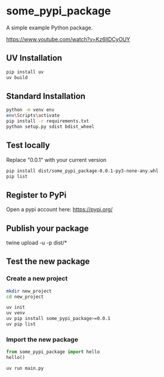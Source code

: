 # some_pypi_package

A simple example Python package.

https://www.youtube.com/watch?v=Kz6IlDCyOUY

## UV Installation

```bash
pip install uv
uv build
```

## Standard Installation

```bash
python -m venv env
env\Scripts\activate
pip install -r requirements.txt
python setup.py sdist bdist_wheel
```

## Test locally
Replace "0.0.1" with your current version

```bash
pip install dist/some_pypi_package-0.0.1-py3-none-any.whl
pip list
```

## Register to PyPi
Open a pypi account here: https://pypi.org/

## Publish your package
twine upload -u <username> -p <password> dist/*

## Test the new package 
### Create a new project

```bash
mkdir new_project
cd new_project

uv init
uv venv
uv pip install some_pypi_package>=0.0.1
uv pip list
```

### Import the new package
```python main.py
from some_pypi_package import hello
hello()
```

```bash
uv run main.py
```
